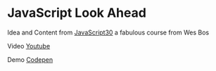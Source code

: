 # JavaScript Look Ahead

Idea and Content from [JavaScript30](https://javascript30.com/ 'JavaScript30') a fabulous course from Wes Bos

Video [Youtube](https://youtu.be/y4gZMJKAeWs 'JavaScript Look Ahead Video')

Demo [Codepen](https://codepen.io/hellblazer616/pen/WNvjdKy 'Demo')

